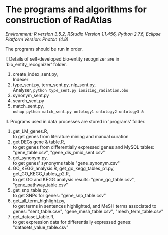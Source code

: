 The programs and algorithms for construction of RadAtlas
======
_Environment: R version 3.5.2, RStudio Version 1.1.456, Python 2.7.6, Eclipse Platform Version: Photon (4.8)_

The programs should be run in order.

I: Details of self-developed bio-entity recognizer are in 'bio_entity_recognizer' folder.  
1. create_index_sent.py,  
Indexer  
2. type_sent.py, term_sent.py, nlp_sent.py,  
Analyser, ```python type_sent.py ionizing_radiation.obo```  
3. synonym_sent.py  
5. search_sent.py  
7. match_sent.py,  
```nohup python match_sent.py ontology1 ontology2 ontology3 &```

II. Programs used in data processes are stored in 'programs' folder.  
1. get_LM_genes.R,  
to get genes from literature mining and manual curation  	
2. get DEGs gene & table.R,  
to get genes from differentially expressed genes and MySQL tables: "gene_table.csv", "gene_dis_pmid_sent.csv"  	
3. get_synonym.py,  
to get genes' synonyms table "gene_synonym.csv"  	
4. GO_KEGG_analysis.R, get_go_kegg_tables_p1.py, get_GO_KEGG_tables_p2.R,  
to get GO and KEGG analysis results: "gene_go_table.csv", "gene_pathway_table.csv"  	
5. get_snp_table.py,  
to get SNPs for genes: "gene_snp_table.csv"  	
6. get_all_term_highlight.py,  
to get terms in sentences highlighted, and MeSH terms associated to genes: "sent_table.csv", "gene_mesh_table.csv", "mesh_term_table.csv"  
7. get_dataset_table.R,  
to get expression data for differentially expressed genes: "datasets_value_table.csv"




